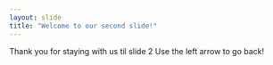 ```yaml
---
layout: slide
title: "Welcome to our second slide!"
---
```

Thank you for staying with us til slide 2
Use the left arrow to go back!
